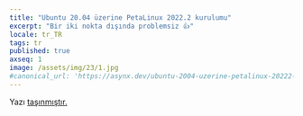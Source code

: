 ```yaml
---
title: "Ubuntu 20.04 üzerine PetaLinux 2022.2 kurulumu"
excerpt: "Bir iki nokta dışında problemsiz 👍"
locale: tr_TR
tags: tr
published: true
axseq: 1
image: /assets/img/23/1.jpg
#canonical_url: 'https://asynx.dev/ubuntu-2004-uzerine-petalinux-20222-kurulumu'
---
```


<!-- markdownlint-capture -->
<!-- markdownlint-disable -->
<script type="text/javascript">
    window.location.href = "https://ayazar.dev/xilinx/ubuntu-2004-petalinux-20222-kurulumu.html";
</script>
<!-- markdownlint-restore -->

Yazı [taşınmıştır.](https://ayazar.dev/xilinx/ubuntu-2004-petalinux-20222-kurulumu.html)
